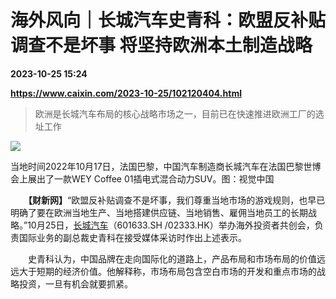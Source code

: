 # 海外风向｜长城汽车史青科：欧盟反补贴调查不是坏事 将坚持欧洲本土制造战略

**2023-10-25 15:24**

**https://www.caixin.com/2023-10-25/102120404.html**

> 欧洲是长城汽车布局的核心战略市场之一，目前已在快速推进欧洲工厂的选址工作

  

![](https://img.caixin.com/2023-10-25/169824701746554_840_560.jpg)

当地时间2022年10月17日，法国巴黎，中国汽车制造商长城汽车在法国巴黎世博会上展出了一款WEY Coffee 01插电式混合动力SUV。图：视觉中国

  

　　**【财新网】**“欧盟反补贴调查不是坏事，我们尊重当地市场的游戏规则，也早已明确了要在欧洲当地生产、当地搭建供应链、当地销售、雇佣当地员工的长期战略。”10月25日，[长城汽车](https://s.ccxe.com.cn/entities/companies/200028583)（601633.SH /02333.HK）举办海外投资者共创会，负责国际业务的副总裁史青科在接受媒体采访时作出上述表示。

　　史青科认为，中国品牌在走向国际化的道路上，产品布局和市场布局的价值远远大于短期的经济价值。他解释称，市场布局包含空白市场的开发和重点市场的战略投资，一旦有机会就要抓紧。